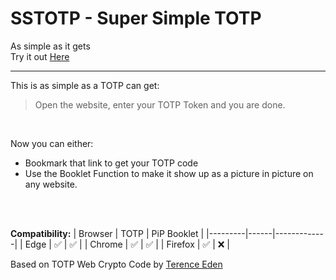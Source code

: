 # SSTOTP - Super Simple TOTP
As simple as it gets  
Try it out [Here](https://adammantium.github.io/SSTOTP/)

----- 

This is as simple as a TOTP can get:  
> Open the website, enter your TOTP Token and you are done.
<br/>

Now you can either:
- Bookmark that link to get your TOTP code
- Use the Booklet Function to make it show up as a picture in picture on any website.
<br/>
<br/>

**Compatibility:**
| Browser | TOTP | PiP Booklet |
|---------|------|-------------|
| Edge    |  ✅  |   ✅       |
| Chrome  |  ✅  |   ✅       |
| Firefox |  ✅  |   ❌       |


Based on TOTP Web Crypto Code by [Terence Eden](https://shkspr.mobi/blog/2025/03/using-the-web-crypto-api-to-generate-totp-codes-in-javascript-without-3rd-party-libraries/)
